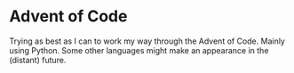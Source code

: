 # Advent of Code
Trying as best as I can to work my way through the Advent of Code.
Mainly using Python. Some other languages might make an appearance in the (distant) future.
